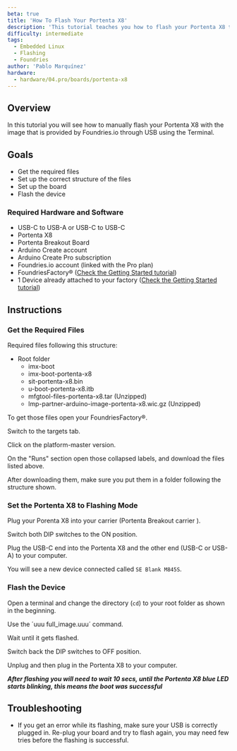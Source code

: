 ```yaml
---
beta: true
title: 'How To Flash Your Portenta X8'
description: 'This tutorial teaches you how to flash your Portenta X8 through USB'
difficulty: intermediate
tags:
  - Embedded Linux
  - Flashing
  - Foundries
author: 'Pablo Marquínez'
hardware:
  - hardware/04.pro/boards/portenta-x8
---
```


## Overview

In this tutorial you will see how to manually flash your Portenta X8 with the image that is provided by Foundries.io through USB using the Terminal.

## Goals

- Get the required files
- Set up the correct structure of the files
- Set up the board
- Flash the device

### Required Hardware and Software

- USB-C to USB-A or USB-C to USB-C
- Portenta X8
- Portenta Breakout Board <!-- or Portenta Max Carrier-->
- Arduino Create account
- Arduino Create Pro subscription
- Foundries.io account (linked with the Pro plan)
- FoundriesFactory® ([Check the Getting Started tutorial](https://docs.arduino.cc/tutorials/portenta-x8/out-of-the-box))
- 1 Device already attached to your factory ([Check the Getting Started tutorial](https://docs.arduino.cc/tutorials/portenta-x8/out-of-the-box))
    
## Instructions

### Get the Required Files

Required files following this structure:

- Root folder
  - imx-boot
  - imx-boot-portenta-x8
  - sit-portenta-x8.bin
  - u-boot-portenta-x8.itb
  - mfgtool-files-portenta-x8.tar (Unzipped)
  - lmp-partner-arduino-image-portenta-x8.wic.gz (Unzipped)

To get those files open your FoundriesFactory®.

Switch to the targets tab.

Click on the platform-master version.

On the "Runs" section open those collapsed labels, and download the files listed above.

After downloading them, make sure you put them in a folder following the structure shown.

### Set the Portenta X8 to Flashing Mode

Plug your Porenta X8 into your carrier (Portenta Breakout carrier <!-- or Portenta Max Carrier-->).

Switch both DIP switches to the ON position.

Plug the USB-C end into the Portenta X8 and the other end (USB-C or USB-A) to your computer.

You will see a new device connected called `SE Blank M845S`.

### Flash the Device

Open a terminal and change the directory (`cd`) to your root folder as shown in the beginning.

Use the ´uuu full_image.uuu´ command.

Wait until it gets flashed.

Switch back the DIP switches to OFF position.

Unplug and then plug in the Portenta X8 to your computer.

***After flashing you will need to wait 10 secs, until the Portenta X8 blue LED starts blinking, this means the boot was successful***

## Troubleshooting

- If you get an error while its flashing, make sure your USB is correctly plugged in. Re-plug your board and try to flash again, you may need few tries before the flashing is successful.
